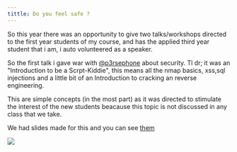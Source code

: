 ```yaml
---
tittle: Do you feel safe ?
---
```

So this year there was an opportunity to give two talks/workshops directed to the first year students of my course, and has the applied third year student that i am, i auto volunteered as a speaker.

So the first talk i gave war with [@p3rsephone](http://github.com/p3rsephone) about security. Tl dr; it was an "Introduction to be a Scrpt-Kiddie", this means all the nmap basics, xss,sql injections and a little bit of an Introduction to cracking an reverse engineering.

This are simple concepts (in the most part) as it was directed to stimulate the interest  of the new students beacause this topic is not discussed in any class that we take.

We had slides made for this and you can see [them ](https://github.com/p3rsephone/SecurityTalk)

![](http://i.imgur.com/iVHfwLc.gif)
